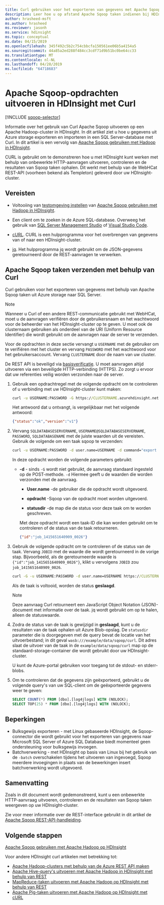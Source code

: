 ```yaml
---
title: Curl gebruiken voor het exporteren van gegevens met Apache Sqoop in Azure HDInsight
description: Leer hoe u op afstand Apache Sqoop taken indienen bij HDInsight met Curl.
author: hrasheed-msft
ms.author: hrasheed
ms.reviewer: jasonh
ms.service: hdinsight
ms.topic: conceptual
ms.date: 04/15/2019
ms.openlocfilehash: 345f492c5b2c754cbbcfa150561ee06b5a4154a5
ms.sourcegitcommit: 44a85a2ed288f484cc3cdf71d9b51bc0be64cc33
ms.translationtype: MT
ms.contentlocale: nl-NL
ms.lasthandoff: 04/28/2019
ms.locfileid: "64718683"
---
```

# <a name="run-apache-sqoop-jobs-in-hdinsight-with-curl"></a>Apache Sqoop-opdrachten uitvoeren in HDInsight met Curl
[!INCLUDE [sqoop-selector](../../../includes/hdinsight-selector-use-sqoop.md)]

Informatie over het gebruik van Curl Apache Sqoop uitvoeren op een Apache Hadoop-cluster in HDInsight. In dit artikel ziet u hoe u gegevens uit Azure storage exporteren en importeren in een SQL Server-database met Curl. In dit artikel is een vervolg van [Apache Sqoop gebruiken met Hadoop in HDInsight](./hdinsight-use-sqoop.md).

CURL is gebruikt om te demonstreren hoe u met HDInsight kunt werken met behulp van onbewerkte HTTP-aanvragen uitvoeren, controleren en de resultaten van Sqoop taken ophalen. Dit werkt met behulp van de WebHCat REST-API (voorheen bekend als Templeton) geleverd door uw HDInsight-cluster.

## <a name="prerequisites"></a>Vereisten

* Voltooiing van [testomgeving instellen](./hdinsight-use-sqoop.md#create-cluster-and-sql-database) van [Apache Sqoop gebruiken met Hadoop in HDInsight](./hdinsight-use-sqoop.md).

* Een client om te zoeken in de Azure SQL-database. Overweeg het gebruik van [SQL Server Management Studio](../../sql-database/sql-database-connect-query-ssms.md) of [Visual Studio Code](../../sql-database/sql-database-connect-query-vscode.md).

* [cURL](https://curl.haxx.se/). CURL is een hulpprogramma voor het overbrengen van gegevens van of naar een HDInsight-cluster.

* [jq](https://stedolan.github.io/jq/). Het hulpprogramma jq wordt gebruikt om de JSON-gegevens geretourneerd door de REST-aanvragen te verwerken.

## <a name="submit-apache-sqoop-jobs-by-using-curl"></a>Apache Sqoop taken verzenden met behulp van Curl

Curl gebruiken voor het exporteren van gegevens met behulp van Apache Sqoop taken uit Azure storage naar SQL Server.

> [!NOTE]  
> Wanneer u Curl of een andere REST-communicatie gebruikt met WebHCat, moet u de aanvragen verifiëren door de gebruikersnaam en het wachtwoord voor de beheerder van het HDInsight-cluster op te geven. U moet ook de clusternaam gebruiken als onderdeel van de URI (Uniform Resource Identifier) die wordt gebruikt om de aanvragen naar de server te verzenden.

Voor de opdrachten in deze sectie vervangt u `USERNAME` met de gebruiker om te verifiëren met het cluster en vervang `PASSWORD` met het wachtwoord voor het gebruikersaccount. Vervang `CLUSTERNAME` door de naam van uw cluster.
 
De REST API is beveiligd via [basisverificatie](https://en.wikipedia.org/wiki/Basic_access_authentication). U moet aanvragen altijd uitvoeren via een beveiligde HTTP-verbinding (HTTPS). Zo zorgt u ervoor dat uw referenties veilig worden verzonden naar de server.

1. Gebruik een opdrachtregel met de volgende opdracht om te controleren of u verbinding met uw HDInsight-cluster kunt maken:

    ```cmd
    curl -u USERNAME:PASSWORD -G https://CLUSTERNAME.azurehdinsight.net/templeton/v1/status
    ```

    Het antwoord dat u ontvangt, is vergelijkbaar met het volgende antwoord:

    ```json
    {"status":"ok","version":"v1"}
    ```

2. Vervang `SQLDATABASESERVERNAME`, `USERNAME@SQLDATABASESERVERNAME`, `PASSWORD`, `SQLDATABASENAME` met de juiste waarden uit de vereisten. Gebruik de volgende om een taak sqoop te verzenden:

    ```cmd
    curl -u USERNAME:PASSWORD -d user.name=USERNAME -d command="export --connect jdbc:sqlserver://SQLDATABASESERVERNAME.database.windows.net;user=USERNAME@SQLDATABASESERVERNAME;password=PASSWORD;database=SQLDATABASENAME --table log4jlogs --export-dir /example/data/sample.log --input-fields-terminated-by \0x20 -m 1" -d statusdir="wasb:///example/data/sqoop/curl" https://CLUSTERNAME.azurehdinsight.net/templeton/v1/sqoop
    ```

    In deze opdracht worden de volgende parameters gebruikt:

   * **-d** - sinds `-G` wordt niet gebruikt, de aanvraag standaard ingesteld op de POST-methode. `-d` Hiermee geeft u de waarden die worden verzonden met de aanvraag.

       * **User.name** -de gebruiker die de opdracht wordt uitgevoerd.

       * **opdracht** -Sqoop van de opdracht moet worden uitgevoerd.

       * **statusdir** -de map die de status voor deze taak om te worden geschreven.

     Met deze opdracht wordt een taak-ID die kan worden gebruikt om te controleren of de status van de taak retourneren.

       ```json
       {"id":"job_1415651640909_0026"}
       ```

3. Gebruik de volgende opdracht om te controleren of de status van de taak. Vervang `JOBID` met de waarde die wordt geretourneerd in de vorige stap. Bijvoorbeeld, als de geretourneerde waarde is `{"id":"job_1415651640909_0026"}`, klikt u vervolgens `JOBID` zou `job_1415651640909_0026`.

    ```cmd
    curl -G -u USERNAME:PASSWORD -d user.name=USERNAME https://CLUSTERNAME.azurehdinsight.net/templeton/v1/jobs/JOBID | jq .status.state
    ```

    Als de taak is voltooid, worden de status **geslaagd**.
   
   > [!NOTE]  
   > Deze aanvraag Curl retourneert een JavaScript Object Notation (JSON)-document met informatie over de taak. jq wordt gebruikt om op te halen, alleen de statuswaarde.

4. Zodra de status van de taak is gewijzigd in **geslaagd**, kunt u de resultaten van de taak ophalen uit Azure Blob-opslag. De `statusdir` parameter die is doorgegeven met de query bevat de locatie van het uitvoerbestand; in dit geval `wasb:///example/data/sqoop/curl`. Dit adres slaat de uitvoer van de taak in de `example/data/sqoop/curl` map op de standaard-storage-container die wordt gebruikt door uw HDInsight-cluster.

    U kunt de Azure-portal gebruiken voor toegang tot de stdout- en stderr-blobs.

5. Om te controleren dat de gegevens zijn geëxporteerd, gebruikt u de volgende query's van uw SQL-client om de geëxporteerde gegevens weer te geven:

    ```sql
    SELECT COUNT(*) FROM [dbo].[log4jlogs] WITH (NOLOCK);
    SELECT TOP(25) * FROM [dbo].[log4jlogs] WITH (NOLOCK);
    ```

## <a name="limitations"></a>Beperkingen
* Bulksgewijs exporteren - met Linux gebaseerde HDInsight, de Sqoop-connector die wordt gebruikt voor het exporteren van gegevens naar Microsoft SQL Server of Azure SQL Database biedt momenteel geen ondersteuning voor bulksgewijs invoegen.
* Batchverwerking - met HDInsight op basis van Linux bij het gebruik van de `-batch` overschakelen tijdens het uitvoeren van ingevoegd, Sqoop meerdere invoegingen in plaats van de bewerkingen insert batchverwerking wordt uitgevoerd.

## <a name="summary"></a>Samenvatting
Zoals in dit document wordt gedemonstreerd, kunt u een onbewerkte HTTP-aanvraag uitvoeren, controleren en de resultaten van Sqoop taken weergeven op uw HDInsight-cluster.

Zie voor meer informatie over de REST-interface gebruikt in dit artikel de <a href="https://sqoop.apache.org/docs/1.99.3/RESTAPI.html" target="_blank">Apache Sqoop REST-API-handleiding</a>.

## <a name="next-steps"></a>Volgende stappen
[Apache Sqoop gebruiken met Apache Hadoop op HDInsight](hdinsight-use-sqoop.md)

Voor andere HDInsight curl artikelen met betrekking tot:
 
* [Apache Hadoop-clusters met behulp van de Azure REST API maken](../hdinsight-hadoop-create-linux-clusters-curl-rest.md)
* [Apache Hive-query's uitvoeren met Apache Hadoop in HDInsight met behulp van REST](apache-hadoop-use-hive-curl.md)
* [MapReduce-taken uitvoeren met Apache Hadoop op HDInsight met behulp van REST](apache-hadoop-use-mapreduce-curl.md)
* [Apache Pig-taken uitvoeren met Apache Hadoop op HDInsight met cURL](apache-hadoop-use-pig-curl.md)
